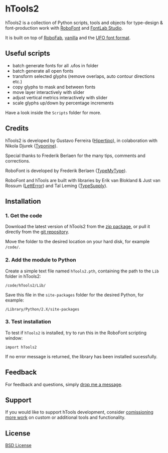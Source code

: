 hTools2
=======

hTools2 is a collection of Python scripts, tools and objects for type-design & font-production work with [RoboFont](http://robofont.com) and [FontLab Studio](http://www.fontlab.com/font-editor/fontlab-studio/).

It is built on top of [RoboFab](http://robofag.org), [vanilla](http://code.typesupply.com/wiki/Vanilla) and the [UFO font format](http://unifiedfontobject.org/).


Useful scripts
--------------

- batch generate fonts for all .ufos in folder
- batch generate all open fonts
- transform selected glyphs (remove overlaps, auto contour directions etc.)
- copy glyphs to mask and between fonts
- move layer interactively with slider
- adjust vertical metrics interactively with slider
- scale glyphs up/down by percentage increments

Have a look inside the `Scripts` folder for more.


Credits
-------

hTools2 is developed by Gustavo Ferreira ([Hipertipo](http://hipertipo.com)), in colaboration with Nikola Djurek ([Typonine](http://typonine.com)).

Special thanks to Frederik Berlaen for the many tips, comments and corrections.

RoboFont is developed by Frederik Berlaen ([TypeMyType](http://typemytype.com)).

RoboFont and hTools are built with libraries by Erik van Blokland & Just van Rossum ([LettError](http://letterror.com)) and Tal Leming ([TypeSupply](http://typesupply.com)).


Installation
------------

### 1. Get the code

Download the latest version of hTools2 from the [zip package](https://github.com/gferreira/hTools2/zipball/master), or pull it directly from the [git repository](https://github.com/gferreira/hTools2).

Move the folder to the desired location on your hard disk, for example `/code/`.

### 2. Add the module to Python

Create a simple text file named `hTools2.pth`, containing the path to the `Lib` folder in hTools2: 

```
/code/hTools2/Lib/
```

Save this file in the `site-packages` folder for the desired Python, for example:

```
/Library/Python/2.X/site-packages
```

### 3. Test installation

To test if `hTools2` is installed, try to run this in the RoboFont scripting window:

```
import hTools2
```
    
If no error message is returned, the library has been installed sucessfully.


Feedback
--------

For feedback and questions, simply [drop me a message](mailto:gustavo@hipertipo.com).


Support
-------

If you would like to support hTools development, consider [comissioning more work](mailto:gustavo@hipertipo.com?subject=custom-scripts-and-tools) on custom or additional tools and functionality.


License
-------

[BSD License](http://www.opensource.org/licenses/bsd-license.php)

